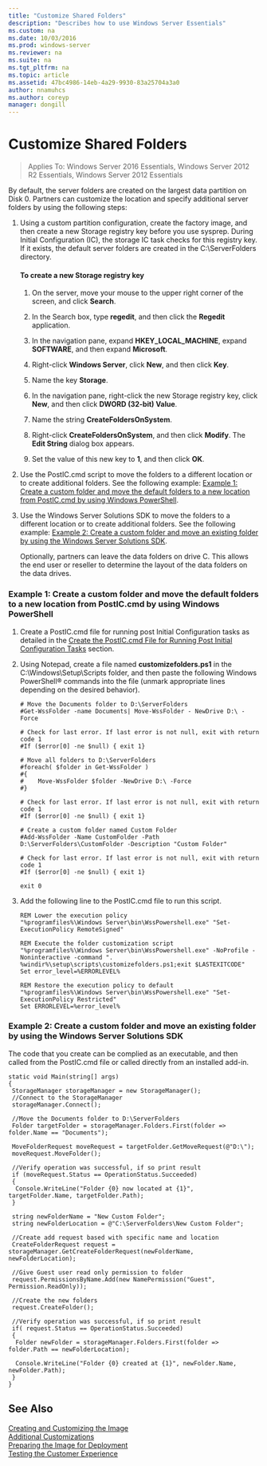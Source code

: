 ```yaml
---
title: "Customize Shared Folders"
description: "Describes how to use Windows Server Essentials"
ms.custom: na
ms.date: 10/03/2016
ms.prod: windows-server
ms.reviewer: na
ms.suite: na
ms.tgt_pltfrm: na
ms.topic: article
ms.assetid: 47bc4986-14eb-4a29-9930-83a25704a3a0
author: nnamuhcs
ms.author: coreyp
manager: dongill
---
```


# Customize Shared Folders

>Applies To: Windows Server 2016 Essentials, Windows Server 2012 R2 Essentials, Windows Server 2012 Essentials

By default, the server folders are created on the largest data partition on Disk 0. Partners can customize the location and specify additional server folders by using the following steps:  
  
1. Using a custom partition configuration, create the factory image, and then create a new Storage registry key before you use sysprep. During Initial Configuration (IC), the storage IC task checks for this registry key. If it exists, the default server folders are created in the C:\ServerFolders directory.  
  
   #### To create a new Storage registry key  
  
   1.  On the server, move your mouse to the upper right corner of the screen, and click **Search**.  
  
   2.  In the Search box, type **regedit**, and then click the **Regedit** application.  
  
   3.  In the navigation pane, expand **HKEY_LOCAL_MACHINE**, expand **SOFTWARE**, and then expand **Microsoft**.  
  
   4.  Right-click **Windows Server**, click **New**, and then click **Key**.  
  
   5.  Name the key **Storage**.  
  
   6.  In the navigation pane, right-click the new Storage registry key, click **New**, and then click **DWORD (32-bit) Value**.  
  
   7.  Name the string **CreateFoldersOnSystem**.  
  
   8.  Right-click **CreateFoldersOnSystem**, and then click **Modify**. The **Edit String** dialog box appears.  
  
   9. Set the value of this new key to **1**, and then click **OK**.  
  
2. Use the PostIC.cmd script to move the folders to a different location or to create additional folders. See the following example: [Example 1: Create a custom folder and move the default folders to a new location from PostIC.cmd by using Windows PowerShell](Customize-Shared-Folders.md#BKMK_Example1).  
  
3. Use the Windows Server Solutions SDK to move the folders to a different location or to create additional folders. See the following example: [Example 2: Create a custom folder and move an existing folder by using the Windows Server Solutions SDK](Customize-Shared-Folders.md#BKMK_Example2).  
  
   Optionally, partners can leave the data folders on drive C. This allows the end user or reseller to determine the layout of the data folders on the data drives.  
  
###  <a name="BKMK_Example1"></a> Example 1: Create a custom folder and move the default folders to a new location from PostIC.cmd by using Windows PowerShell  
  
1.  Create a PostIC.cmd file for running post Initial Configuration tasks as detailed in the [Create the PostIC.cmd File for Running Post Initial Configuration Tasks](Create-the-PostIC.cmd-File-for-Running-Post-Initial-Configuration-Tasks.md) section.  
  
2.  Using Notepad, create a file named **customizefolders.ps1** in the C:\Windows\Setup\Scripts folder, and then paste the following Windows PowerShell® commands into the file (unmark appropriate lines depending on the desired behavior).  
  
    ```  
    # Move the Documents folder to D:\ServerFolders  
    #Get-WssFolder -name Documents| Move-WssFolder - NewDrive D:\ -Force  
  
    # Check for last error. If last error is not null, exit with return code 1  
    #If ($error[0] -ne $null) { exit 1}   
  
    # Move all folders to D:\ServerFolders  
    #foreach( $folder in Get-WssFolder )  
    #{  
    #    Move-WssFolder $folder -NewDrive D:\ -Force  
    #}  
  
    # Check for last error. If last error is not null, exit with return code 1  
    #If ($error[0] -ne $null) { exit 1}   
  
    # Create a custom folder named Custom Folder  
    #Add-WssFolder -Name CustomFolder -Path D:\ServerFolders\CustomFolder -Description "Custom Folder"  
  
    # Check for last error. If last error is not null, exit with return code 1  
    #If ($error[0] -ne $null) { exit 1}   
  
    exit 0  
    ```  
  
3.  Add the following line to the PostIC.cmd file to run this script.  
  
    ```  
    REM Lower the execution policy  
    "%programfiles%\Windows Server\bin\WssPowershell.exe" "Set-ExecutionPolicy RemoteSigned"  
  
    REM Execute the folder customization script  
    "%programfiles%\Windows Server\bin\WssPowershell.exe" -NoProfile -Noninteractive -command ". %windir%\setup\scripts\customizefolders.ps1;exit $LASTEXITCODE"  
    Set error_level=%ERRORLEVEL%  
  
    REM Restore the execution policy to default  
    "%programfiles%\Windows Server\bin\WssPowershell.exe" "Set-ExecutionPolicy Restricted"  
    Set ERRORLEVEL=%error_level%  
    ```  
  
###  <a name="BKMK_Example2"></a> Example 2: Create a custom folder and move an existing folder by using the Windows Server Solutions SDK  
 The code that you create can be complied as an executable, and then called from the PostIC.cmd file or called directly from an installed add-in.  
  
```  
static void Main(string[] args)  
{  
 StorageManager storageManager = new StorageManager();  
 //Connect to the StorageManager  
 storageManager.Connect();  
  
 //Move the Documents folder to D:\ServerFolders  
 Folder targetFolder = storageManager.Folders.First(folder => folder.Name == "Documents");  
  
 MoveFolderRequest moveRequest = targetFolder.GetMoveRequest(@"D:\");  
 moveRequest.MoveFolder();  
  
 //Verify operation was successful, if so print result  
 if (moveRequest.Status == OperationStatus.Succeeded)  
 {  
  Console.WriteLine("Folder {0} now located at {1}", targetFolder.Name, targetFolder.Path);  
 }  
  
 string newFolderName = "New Custom Folder";  
 string newFolderLocation = @"C:\ServerFolders\New Custom Folder";  
  
 //Create add request based with specific name and location  
 CreateFolderRequest request = storageManager.GetCreateFolderRequest(newFolderName, newFolderLocation);  
  
 //Give Guest user read only permission to folder  
 request.PermissionsByName.Add(new NamePermission("Guest", Permission.ReadOnly));  
  
 //Create the new folders  
 request.CreateFolder();  
  
 //Verify operation was successful, if so print result  
 if( request.Status == OperationStatus.Succeeded)  
 {  
  Folder newFolder = storageManager.Folders.First(folder => folder.Path == newFolderLocation);  
  
  Console.WriteLine("Folder {0} created at {1}", newFolder.Name, newFolder.Path);  
 }  
}  
```  
  
## See Also  
 [Creating and Customizing the Image](Creating-and-Customizing-the-Image.md)   
 [Additional Customizations](Additional-Customizations.md)   
 [Preparing the Image for Deployment](Preparing-the-Image-for-Deployment.md)   
 [Testing the Customer Experience](Testing-the-Customer-Experience.md)
